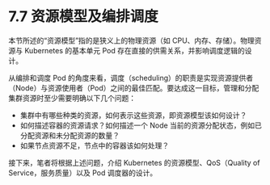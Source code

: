 # 7.7 资源模型及编排调度

本节所述的“资源模型”指的是狭义上的物理资源（如 CPU、内存、存储）。物理资源与 Kubernetes 的基本单元 Pod 存在直接的供需关系，并影响调度逻辑的设计。

从编排和调度 Pod 的角度来看，调度（scheduling）的职责是实现资源提供者（Node）与资源使用者（Pod）之间的最佳匹配。要达成这一目标，管理和分配集群资源时至少需要明确以下几个问题：

- 集群中有哪些种类的资源，如何表示这些资源，即资源模型该如何设计？
- 如何描述容器的资源请求？如何描述一个 Node 当前的资源分配状态，例如已分配资源和未分配资源的数量？
- 如果节点资源不足，节点中的容器该如何处理？

接下来，笔者将根据上述问题，介绍 Kubernetes 的资源模型、QoS（Quality of Service，服务质量）以及 Pod 调度器的设计。